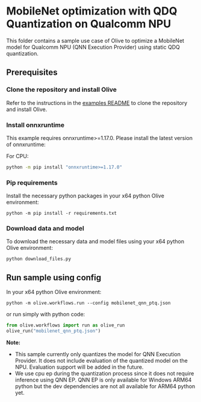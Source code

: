 # MobileNet optimization with QDQ Quantization on Qualcomm NPU
This folder contains a sample use case of Olive to optimize a MobileNet model for Qualcomm NPU (QNN Execution Provider)
using static QDQ quantization.



## Prerequisites
### Clone the repository and install Olive

Refer to the instructions in the [examples README](../README.md) to clone the repository and install Olive.

### Install onnxruntime
This example requires onnxruntime>=1.17.0. Please install the latest version of onnxruntime:

For CPU:
```bash
python -m pip install "onnxruntime>=1.17.0"
```

### Pip requirements
Install the necessary python packages in your x64 python Olive environment:
```
python -m pip install -r requirements.txt
```

### Download data and model
To download the necessary data and model files using your x64 python Olive environment:
```
python download_files.py
```

## Run sample using config
In your x64 python Olive environment:

```
python -m olive.workflows.run --config mobilenet_qnn_ptq.json
```

or run simply with python code:
```python
from olive.workflows import run as olive_run
olive_run("mobilenet_qnn_ptq.json")
```

**Note:**
- This sample currently only quantizes the model for QNN Execution Provider. It does not include evaluation of the quantized model on the NPU. Evaluation support will be added in the future.
- We use cpu ep during the quantization process since it does not require inference using QNN EP. QNN EP is only available for Windows ARM64 python but the dev dependencies are not all available for ARM64 python yet.
